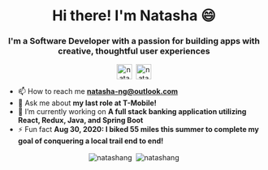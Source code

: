 <!--
**natashang/natashang** is a ✨ _special_ ✨ repository because its `README.md` (this file) appears on your GitHub profile.

Here are some ideas to get you started:

- 🔭 I’m currently working on ...
- 🌱 I’m currently learning ...
- 👯 I’m looking to collaborate on ...
- 🤔 I’m looking for help with ...
- 💬 Ask me about ...
- 📫 How to reach me: ...
- 😄 Pronouns: ...
- ⚡ Fun fact: ...
-->
<h1 align="center">Hi there! I'm Natasha 😄</h1>
<h3 align="center">I'm a Software Developer with a passion for building apps with creative, thoughtful user experiences</h3>

<p align="center">
<a href="https://linkedin.com/in/natasha--ng" target="blank"><img align="center" src="https://cdn.jsdelivr.net/npm/simple-icons@3.0.1/icons/linkedin.svg" alt="natasha--ng" height="30" width="30" /></a>&nbsp;
<a href="mailto:natasha-ng@outlook.com" target="blank" tex><img align="center" src="https://cdn.jsdelivr.net/npm/simple-icons@3.0.1/icons/microsoftoutlook.svg" alt="natasha.ng" height="30" width="30" /></a>
</p>

- 📫 How to reach me **natasha-ng@outlook.com**
- 💬 Ask me about **my last role at T-Mobile!**
- 🔭 I’m currently working on **A full stack banking application utilizing React, Redux, Java, and Spring Boot**
- ⚡ Fun fact **Aug 30, 2020: I biked 55 miles this summer to complete my goal of conquering a local trail end to end!**

<!-- profile views
<p align="left"> <img src="https://komarev.com/ghpvc/?username=natashang" alt="natashang" /> </p>
-->

<!--&text_color=c9cacc&bg_color=1d1f21 -->
<p align="center">
  <img align="center" src="https://github-readme-stats.vercel.app/api/top-langs/?username=natashang&layout=compact&hide=c,hack&title_color=cc00cc" alt="natashang" />&nbsp;
  <img align="center" src="https://github-readme-stats.vercel.app/api?username=natashang&show_icons=true&title_color=cc00cc&icon_color=cc00cc" alt="natashang" />
</p>
